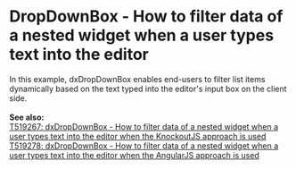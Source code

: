 # DropDownBox - How to filter data of a nested widget when a user types text into the editor


<p>In this example, dxDropDownBox enables end-users to filter list items dynamically based on the text typed into the editor's input box on the client side.<br><br><strong>See also:</strong><br><a href="https://www.devexpress.com/Support/Center/p/T519267">T519267:  dxDropDownBox - How to filter data of a nested widget when a user types text into the editor when the KnockoutJS approach is used</a><br><a href="https://www.devexpress.com/Support/Center/p/T519278">T519278:  dxDropDownBox - How to filter data of a nested widget when a user types text into the editor when the AngularJS approach is used</a></p>

<br/>


